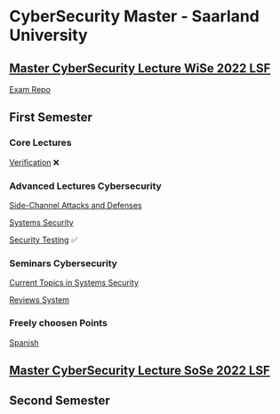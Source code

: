 # CyberSecurity Master - Saarland University

## [Master CyberSecurity Lecture WiSe 2022 LSF](https://www.lsf.uni-saarland.de/qisserver/rds?state=wtree&search=1&trex=total&root120212=300726|294085|299760|297085|307396&P.vx=kurz)

[Exam Repo](https://cs.fs.uni-saarland.de/?page_id=2904)

## First Semester

### Core Lectures

[Verification](https://cms.cispa.saarland/ver2122/) ❌

### Advanced Lectures Cybersecurity    
[Side-Channel Attacks and Defenses](https://cms.cispa.saarland/scad2122/)

[Systems Security](https://cms.cispa.saarland/syssec/)

[Security Testing](https://cms.cispa.saarland/fuzzing2122/) ✅

### Seminars Cybersecurity  
[Current Topics in Systems Security](https://cms.cispa.saarland/syssecseminar21/)

[Reviews System](https://cispa-syssec21.hotcrp.com)

### Freely choosen Points    

[Spanish](https://m1.szsb.uni-saarland.de/moodle/m1/course/view.php?id=2641)


## [Master CyberSecurity Lecture SoSe 2022 LSF](https://www.lsf.uni-saarland.de/qisserver/rds?state=wtree&search=1&trex=total&root120221=320944|310559|318658|309692&P.vx=kurz)

## Second Semester

